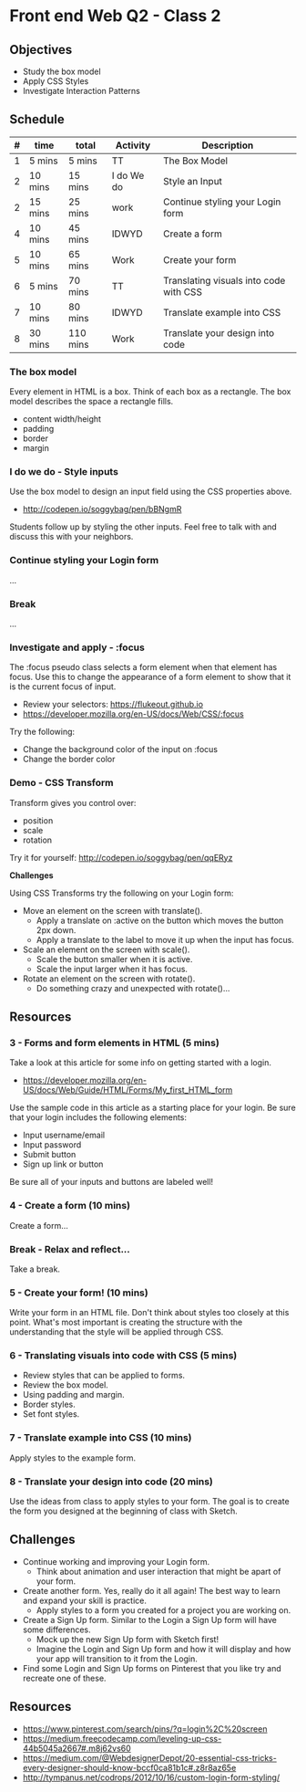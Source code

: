 # Front end Web Q2 - Class 2

## Objectives

- Study the box model
- Apply CSS Styles
- Investigate Interaction Patterns

## Schedule

| # | time     |    total | Activity   | Description |
|---|----------|----------|------------|-------------|
| 1 |  5 mins  |   5 mins | TT         | The Box Model |
| 2 |  10 mins |  15 mins | I do We do | Style an Input |
| 2 |  15 mins |  25 mins | work       | Continue styling your Login form |
| 4 | 10 mins |  45 mins | IDWYD    | Create a form |
| 5 | 10 mins |  65 mins | Work     | Create your form |
| 6 |  5 mins |  70 mins | TT       | Translating visuals into code with CSS |
| 7 | 10 mins |  80 mins | IDWYD    | Translate example into CSS |
| 8 | 30 mins | 110 mins | Work     | Translate your design into code |

### The box model

Every element in HTML is a box. Think of each box as a rectangle.
The box model describes the space a rectangle fills.

- content width/height
- padding
- border
- margin

### I do we do - Style inputs

Use the box model to design an input field using the CSS properties above.

- http://codepen.io/soggybag/pen/bBNgmR

Students follow up by styling the other inputs. Feel free to talk with and
discuss this with your neighbors.

### Continue styling your Login form

...

### Break

...

### Investigate and apply - :focus

The :focus pseudo class selects a form element when that element
has focus. Use this to change the appearance of a form element to show that it
is the current focus of input.

- Review your selectors: https://flukeout.github.io
- https://developer.mozilla.org/en-US/docs/Web/CSS/:focus

Try the following:

- Change the background color of the input on :focus
- Change the border color

### Demo - CSS Transform

Transform gives you control over:

- position
- scale
- rotation

Try it for yourself: http://codepen.io/soggybag/pen/qqERyz

__Challenges__

Using CSS Transforms try the following on your Login form:  

- Move an element on the screen with translate().
  - Apply a translate on :active on the button which moves the button 2px down.
  - Apply a translate to the label to move it up when the input has focus.
- Scale an element on the screen with scale().
  - Scale the button smaller when it is active.
  - Scale the input larger when it has focus.
- Rotate an element on the screen with rotate().
  - Do something crazy and unexpected with rotate()...

## Resources











### 3 - Forms and form elements in HTML (5 mins)

Take a look at this article for some info on getting started with a login.

- https://developer.mozilla.org/en-US/docs/Web/Guide/HTML/Forms/My_first_HTML_form

Use the sample code in this article as a starting place for your login.
Be sure that your login includes the following elements:

- Input username/email
- Input password
- Submit button
- Sign up link or button

Be sure all of your inputs and buttons are labeled well!



### 4 - Create a form (10 mins)

Create a form...

### Break - Relax and reflect...

Take a break.

### 5 - Create your form! (10 mins)

Write your form in an HTML file.
Don't think about styles too closely at this point.
What's most important is creating the structure with the understanding that the
style will be applied through CSS.

### 6 - Translating visuals into code with CSS (5 mins)

- Review styles that can be applied to forms.
- Review the box model.
- Using padding and margin.
- Border styles.
- Set font styles.

### 7 - Translate example into CSS (10 mins)

Apply styles to the example form.

### 8 - Translate your design into code (20 mins)

Use the ideas from class to apply styles to your form.
The goal is to create the form you designed at the beginning of class with Sketch.

## Challenges

- Continue working and improving your Login form.
    - Think about animation and user interaction that might be apart of your form.
- Create another form. Yes, really do it all again! The best way to learn and expand your skill is practice.
    - Apply styles to a form you created for a project you are working on.
- Create a Sign Up form. Similar to the Login a Sign Up form will have some differences.
    - Mock up the new Sign Up form with Sketch first!
    - Imagine the Login and Sign Up form and how it will display and how your app will transition to it from the Login.
- Find some Login and Sign Up forms on Pinterest that you like try and recreate one of these.

## Resources

- https://www.pinterest.com/search/pins/?q=login%2C%20screen
- https://medium.freecodecamp.com/leveling-up-css-44b5045a2667#.m8j62vs60
- https://medium.com/@WebdesignerDepot/20-essential-css-tricks-every-designer-should-know-bccf0ca81b1c#.z8r8az65e
- http://tympanus.net/codrops/2012/10/16/custom-login-form-styling/

